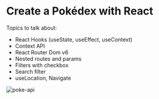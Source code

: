 # Create a Pokédex with React
Topics to talk about:
- React Hooks (useState, useEffect, useContext)
- Context API
- React Router Dom v6
- Nested routes and params
- Filters with checkbox
- Search filter
- useLocation, Navigate
  
![poke-api](https://github.com/adore1968/poke-api-project-with-react/assets/101434158/8a00ec8b-383f-4aaa-b763-76d2d1939af6)
